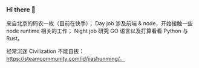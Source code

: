 ### Hi there 👋

来自北京的码农一枚（目前在快手）；
Day job 涉及前端 & node，开始接触一些 node runtime 相关的工作；
Night job 研究 GO 语言以及打算看看 Python 与 Rust。  

经常沉迷 Civilization 不能自拔：https://steamcommunity.com/id/jiashunming/。
